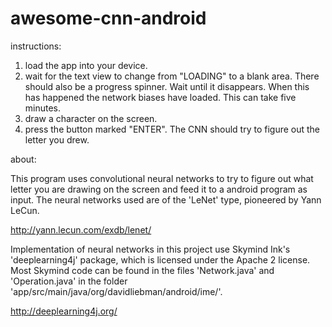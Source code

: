 # awesome-cnn-android #

instructions:

1. load the app into your device.
2. wait for the text view to change from "LOADING" to a blank area. There should also be a progress spinner. Wait until it disappears. When this has happened the network biases have loaded. This can take five minutes.
3. draw a character on the screen.
4. press the button marked "ENTER". The CNN should try to figure out the letter you drew.

about:

This program uses convolutional neural networks to try to figure out what letter you are drawing on the screen and feed it to a android program as input. The neural networks used are of the 'LeNet' type, pioneered by Yann LeCun.

http://yann.lecun.com/exdb/lenet/

Implementation of neural networks in this project use Skymind Ink's 'deeplearning4j' package, which is licensed under the Apache 2 license. Most Skymind code can be found in the files 'Network.java' and 'Operation.java' in the folder 'app/src/main/java/org/davidliebman/android/ime/'. 

http://deeplearning4j.org/
